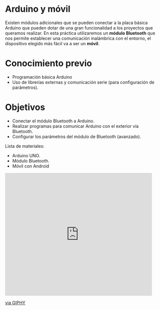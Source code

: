 
# Arduino y móvil

Existen módulos adicionales que se pueden conectar a la placa básica Arduino que pueden dotar de una gran funcionalidad a los proyectos que queramos realizar. En esta práctica utilizaremos un **módulo Bluetooth** que nos permite establecer una comunicación inalámbrica con el entorno, el dispositivo elegido más fácil va a ser un **móvil**.

# Conocimiento previo

- Programación básica Arduino
- Uso de librerías externas y comunicación serie (para configuración de parámetros).

# Objetivos

- Conectar el módulo Bluetooth a Arduino.
- Realizar programas para comunicar Arduino con el exterior vía Bluetooth.
- Configurar los parámetros del módulo de Bluetooth (avanzado).

Lista de materiales:

- Arduino UNO.
- Módulo Bluetooth.
- Móvil con Android

<iframe src="https://giphy.com/embed/zArTrAsfv4onu" width="480" height="400" frameBorder="0" class="giphy-embed" allowFullScreen></iframe><p><a href="https://giphy.com/gifs/arduino-zArTrAsfv4onu">via GIPHY</a></p>
